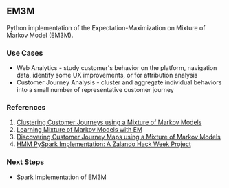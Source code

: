 ## EM3M
Python implementation of the Expectation-Maximization on Mixture of Markov Model (EM3M). 

### Use Cases
- Web Analytics - study customer's behavior on the platform, navigation data, identify some UX improvements, or for attribution analysis
- Customer Journey Analysis - cluster and aggregate individual behaviors into a small number of representative customer journey

### References 
1. [Clustering Customer Journeys using a Mixture of Markov Models](https://medium.com/engineered-publicis-sapient/clustering-customer-journeys-using-a-mixture-of-markov-models-87987c25b992)
2. [Learning Mixture of Markov Models with EM](https://bariskurt.com/learning-markov-mixtures-with-em-derivationmatlab-code/)
3. [Discovering Customer Journey Maps using a Mixture of Markov Models](https://www.researchgate.net/publication/321332396_Discovering_Customer_Journey_Maps_using_a_Mixture_of_Markov_Models)
4. [HMM PySpark Implementation: A Zalando Hack Week Project](https://engineering.zalando.com/posts/2017/03/hmm-pyspark-implementation-a-zalando-hack-week-project.html)

### Next Steps
- Spark Implementation of EM3M
